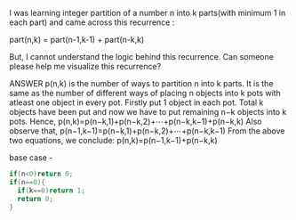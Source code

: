 I was learning integer partition of a number n into k parts(with minimum 1 in each part) and came across this recurrence :

part(n,k) = part(n-1,k-1) + part(n-k,k)

But, I cannot understand the logic behind this recurrence. Can someone please help me visualize this recurrence?




ANSWER
p(n,k) is the number of ways to partition n into k parts. It is the same as the number of different ways of placing n objects into k pots with atleast one object in every pot. Firstly put 1 object in each pot. Total k objects have been put and now we have to put remaining n−k objects into k pots. 
Hence,
p(n,k)=p(n−k,1)+p(n−k,2)+⋯+p(n−k,k−1)+p(n−k,k)
Also observe that,
p(n−1,k−1)=p(n−k,1)+p(n−k,2)+⋯+p(n−k,k−1)
From the above two equations, we conclude:
p(n,k)=p(n−1,k−1)+p(n−k,k)

base case - 
```cpp
if(n<0)return 0;
if(n==0){
  if(k==0)return 1;
  return 0;
}
```

